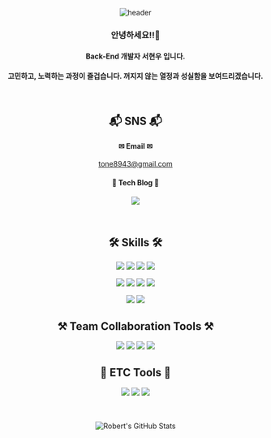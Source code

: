 <div align="center">

![header](https://capsule-render.vercel.app/api?type=rounded&color=3399ff&height=300&section=header&text=Robert%20Seo&fontSize=90&fontColor=ffffff)

### 안녕하세요!!👋  

#### Back-End 개발자 서현우 입니다.

#### 고민하고, 노력하는 과정이 즐겁습니다. 꺼지지 않는 열정과 성실함을 보여드리겠습니다.

<br>

## 📬 SNS 📬 

#### ✉ Email ✉

tone8943@gmail.com

#### 🚀 Tech Blog 🚀 

<a href="https://velog.io/@tone8943" target="_blank"><img src="https://img.shields.io/badge/Tech Blog-black?style=flat-square&logo=이미지 이름&logoColor=white"/></a>

<br>

## 🛠 Skills 🛠 


<img src="https://img.shields.io/badge/java | 11-007396?style=for-the-badge&logo=java&logoColor=white">

<img src="https://img.shields.io/badge/spring | 5.0-6DB33F?style=for-the-badge&logo=spring&logoColor=white">

<img src="https://img.shields.io/badge/MyBatis | 3.5-02569B?style=for-the-badge">

<img src="https://img.shields.io/badge/mysql | 8.0-4479A1?style=for-the-badge&logo=mysql&logoColor=white">
<p></p>
<img src="https://img.shields.io/badge/javascript-F7DF1E?style=for-the-badge&logo=javascript&logoColor=black">

<img src="https://img.shields.io/badge/jquery-0769AD?style=for-the-badge&logo=jquery&logoColor=white">

<img src="https://img.shields.io/badge/html5-E34F26?style=for-the-badge&logo=html5&logoColor=white">

<img src="https://img.shields.io/badge/css-1572B6?style=for-the-badge&logo=css3&logoColor=white">
<p></p>
<img src="https://img.shields.io/badge/AMAZON EC2-FCC624?style=for-the-badge">

<img src="https://img.shields.io/badge/amazon aws-339AF0?style=for-the-badge&logo=fontawesome&logoColor=white">

<br>

## ⚒ Team Collaboration Tools ⚒

<img src="https://img.shields.io/badge/github-181717?style=for-the-badge&logo=github&logoColor=white">

<img src="https://img.shields.io/badge/git-F05032?style=for-the-badge&logo=git&logoColor=white">

<img src="https://img.shields.io/badge/erd cloude-339AF0?style=for-the-badge">

<img src="https://img.shields.io/badge/figma-E34F26?style=for-the-badge">

<br>

## 🔧 ETC Tools 🔧

<img src="https://img.shields.io/badge/visual studio code-0769AD?style=for-the-badge">

<img src="https://img.shields.io/badge/intellij-181717?style=for-the-badge">

<img src="https://img.shields.io/badge/mysql workbench-4479A1?style=for-the-badge">

<br>
<br>
<br>

![Robert's GitHub Stats](https://github-readme-stats.vercel.app/api?username=Robert0623&show_icons=true&theme=tokonight)

</div>
